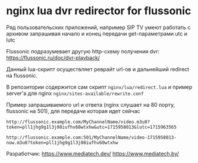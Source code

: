 # nginx lua dvr redirector for flussonic

Ряд пользовательских приложений, например SIP TV умеют работать с архивом запрашивая начало и конец передачи get-параметрами utc и lutc

Flussonic подразумевает другую http-схему получения dvr: https://flussonic.ru/doc/dvr-playback/

Данный lua-скрипт осуществляет реврайт url-ов и дальнейший redirect на flussonic.

В репозитории содержится сам скрипт `nginx/lua/redirect.lua` и пример server'а для nginx `nginx/sites-available/rewrite.conf`

Пример запрашиваемого url и ответа (nginx слушает на 80 порту, flussonic на 501), для передачи которая идет сейчас

```
http://flussonic.example.com/MyChannelName/video.m3u8?token=pll1jhg9g1l3j08iufhv60wtxhw&utc=1715958013&lutc=1715963565

http://flussonic.example.com:501/MyChannelName/video-1715958013-now.m3u8?token=pll1jhg9g1l3j08iufhv60wtxhw
```

Разработчик:
https://www.mediatech.dev/
https://www.mediatech.by/
